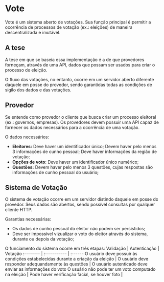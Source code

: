 # Vote
Vote é um sistema aberto de votações. Sua função principal é permitir a ocorrência de processos de votação (ex.: eleições) de maneira descentralizada e imutável.
## A tese
A tese em que se baseia essa implementação é a de que provedores forneçam, através de uma API, dados que possam ser usados para criar o processo de eleição.

O fluxo das votações, no entanto, ocorre em um servidor aberto diferente daquele em posse do provedor, sendo garantidas todas as condições de sigilo dos dados e das votações.
## Provedor
Se entende como provedor o cliente que busca criar um processo eleitoral (ex.: governos, empresas). Os provedores devem possuir uma API capaz de fornecer os dados necessários para a ocorrência de uma votação.

O dados necessários:
- **Eleitores:** Deve haver um identificador único; Devem haver pelo menos 3 informações de cunho pessoal; Deve haver informações da região de votação;
- **Opções de voto:** Deve haver um identificador único numérico;
- **Questões:** Devem haver pelo menos 3 questões, cujas respostas são informações de cunho pessoal do usuário;

## Sistema de Votação
O sistema de votação ocorre em um servidor distindo daquele em posse do provedor. Seus dados são abertos, sendo possível consultas por qualquer cliente HTTP.

Garantias necessárias:
- Os dados de cunho pessoal do eleitor não podem ser persistidos;
- Deve ser impossível vizualizar o voto do eleitor através do sistema, durante ou depois da votação;

O funciamento do sistema ocorre em três etapas:
Validação | Autenticação | Votação
:-------- | :----------- | :------
O usuário deve possuir às condições estabelecidas durante a criação da eleição | O usuário deve responder adequandamente às questões | O usuário autenticado deve enviar as informações do voto
O usuário não pode ter um voto computado na eleição | Pode haver verificação facial, se houver foto | 

